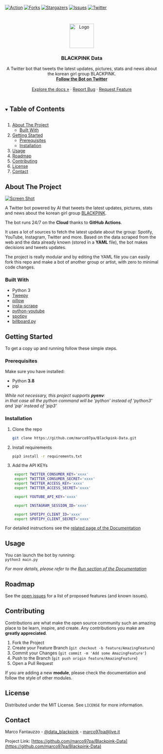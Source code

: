 
[![Action][action-shield]][action-url]
[![Forks][forks-shield]][forks-url]
[![Stargazers][stars-shield]][stars-url]
[![Issues][issues-shield]][issues-url]
[![Twitter][twitter-shield]][twitter-url]



<!-- PROJECT LOGO -->
<br />
<p align="center">
  <a href="https://github.com/marco97pa/Blackpink-Data">
    <img src="https://pbs.twimg.com/profile_images/1359556072781074447/GyN-rAtv_400x400.jpg" alt="Logo" width="80" height="80">
  </a>

  <h3 align="center">BLACKPINK Data</h3>

  <p align="center">
    A Twitter bot that tweets the latest updates, pictures, stats and news about the korean girl group BLACKPINK.
    <br />
    <a href="https://twitter.com/data_blackpink"><strong>Follow the Bot on Twitter</strong></a>
    <br />
    <br />
    <a href="https://blackpink-data.rtfd.io">Explore the docs »</a>
    ·
    <a href="https://github.com/marco97pa/Blackpink-Data/issues">Report Bug</a>
    ·
    <a href="https://github.com/marco97pa/Blackpink-Data/issues">Request Feature</a>
  </p>
</p>



<!-- TABLE OF CONTENTS -->
<details open="open">
  <summary><h2 style="display: inline-block">Table of Contents</h2></summary>
  <ol>
    <li>
      <a href="#about-the-project">About The Project</a>
      <ul>
        <li><a href="#built-with">Built With</a></li>
      </ul>
    </li>
    <li>
      <a href="#getting-started">Getting Started</a>
      <ul>
        <li><a href="#prerequisites">Prerequisites</a></li>
        <li><a href="#installation">Installation</a></li>
      </ul>
    </li>
    <li><a href="#usage">Usage</a></li>
    <li><a href="#roadmap">Roadmap</a></li>
    <li><a href="#contributing">Contributing</a></li>
    <li><a href="#license">License</a></li>
    <li><a href="#contact">Contact</a></li>
  </ol>
</details>



<!-- ABOUT THE PROJECT -->
## About The Project

[![Screen Shot](https://pbs.twimg.com/profile_banners/1320467294317928448/1613083325/1500x500)](https://twitter.com/data_blackpink)

A Twitter bot powered by AI that tweets the latest updates, pictures, stats and news about the korean girl group [BLACKPINK](https://en.wikipedia.org/wiki/Blackpink).

The bot runs 24/7 on the **Cloud** thanks to **GitHub Actions**.

It uses a lot of sources to fetch the latest update about the group: Spotify, YouTube, Instagram, Twitter and more. Based on the data scraped from the web and the data already known (stored in a **YAML** file), the bot makes decisions and tweets updates. 

The project is really modular and by editing the YAML file you can easily fork this repo and make a bot of another group or artist, with zero to minimal code changes.


### Built With

* Python 3
* [Tweepy](https://pypi.org/project/tweepy/)
* [pillow](https://pypi.org/project/Pillow/)
* [insta-scrape](https://pypi.org/project/insta-scrape/)
* [python-youtube](https://pypi.org/project/python-youtube/)
* [spotipy](https://github.com/plamere/spotipy)
* [billboard.py](https://github.com/guoguo12/billboard-charts)




<!-- GETTING STARTED -->
## Getting Started

To get a copy up and running follow these simple steps.

### Prerequisites

Make sure you have installed:
* Python **3.8**
* pip  

_While not necessary, this project supports **pyenv**:  
in that case all the python command will be 'python' instead of 'python3' and 'pip' instead of 'pip3'_

### Installation

1. Clone the repo
   ```sh
   git clone https://github.com/marco97pa/Blackpink-Data.git
   ```
2. Install requirements
   ```sh
   pip3 install -r requirements.txt
   ```
3. Add the API KEYs
   ```sh
    export TWITTER_CONSUMER_KEY='xxxx'
    export TWITTER_CONSUMER_SECRET='xxxx'
    export TWITTER_ACCESS_KEY='xxxx'
    export TWITTER_ACCESS_SECRET='xxxx'

    export YOUTUBE_API_KEY='xxxx'

    export INSTAGRAM_SESSION_ID='xxxx'

    export SPOTIPY_CLIENT_ID='xxxx'
    export SPOTIPY_CLIENT_SECRET='xxxx'
   ```

For detailed instructions see the [related page of the Documentation](https://blackpink-data.readthedocs.io/en/latest/#how-to-build)


<!-- USAGE EXAMPLES -->
## Usage

You can launch the bot by running:   
`python3 main.py`  

_For more details, please refer to the [Run section of the Documentation](https://blackpink-data.readthedocs.io/en/latest/#run)_



<!-- ROADMAP -->
## Roadmap

See the [open issues](https://github.com/marco97pa/Blackpink-Data/issues) for a list of proposed features (and known issues).



<!-- CONTRIBUTING -->
## Contributing

Contributions are what make the open source community such an amazing place to be learn, inspire, and create. Any contributions you make are **greatly appreciated**.

1. Fork the Project
2. Create your Feature Branch (`git checkout -b feature/AmazingFeature`)
3. Commit your Changes (`git commit -m 'Add some AmazingFeature'`)
4. Push to the Branch (`git push origin feature/AmazingFeature`)
5. Open a Pull Request

If you are adding a new **module**, please check the documentation and follow the style of other modules.


<!-- LICENSE -->
## License

Distributed under the MIT License. See `LICENSE` for more information.



<!-- CONTACT -->
## Contact

Marco Fantauzzo - [@data_blackpink](https://twitter.com/@data_blackpink) - marco97pa@live.it

Project Link: [https://github.com/marco97pa/Blackpink-Data](https://github.com/marco97pa/Blackpink-Data)






<!-- MARKDOWN LINKS & IMAGES -->
<!-- https://www.markdownguide.org/basic-syntax/#reference-style-links -->
[action-shield]: https://github.com/marco97pa/Blackpink-Data/actions/workflows/main.yml/badge.svg
[action-url]: https://github.com/marco97pa/Blackpink-Data/actions/workflows/main.yml
[forks-shield]: https://img.shields.io/github/forks/marco97pa/Blackpink-Data?style=for-the-badge
[forks-url]: https://github.com/marco97pa/Blackpink-Data/network/members
[stars-shield]: https://img.shields.io/github/stars/marco97pa/Blackpink-Data?color=f0a500&style=for-the-badge
[stars-url]: https://github.com/marco97pa/Blackpink-Data/stargazers
[issues-shield]: https://img.shields.io/github/issues/marco97pa/Blackpink-Data?style=for-the-badge
[issues-url]: https://github.com/marco97pa/Blackpink-Data/issues
[twitter-shield]: https://img.shields.io/twitter/follow/data_blackpink?label=%40data_blackpink&style=social
[twitter-url]: https://twitter.com/data_blackpink
